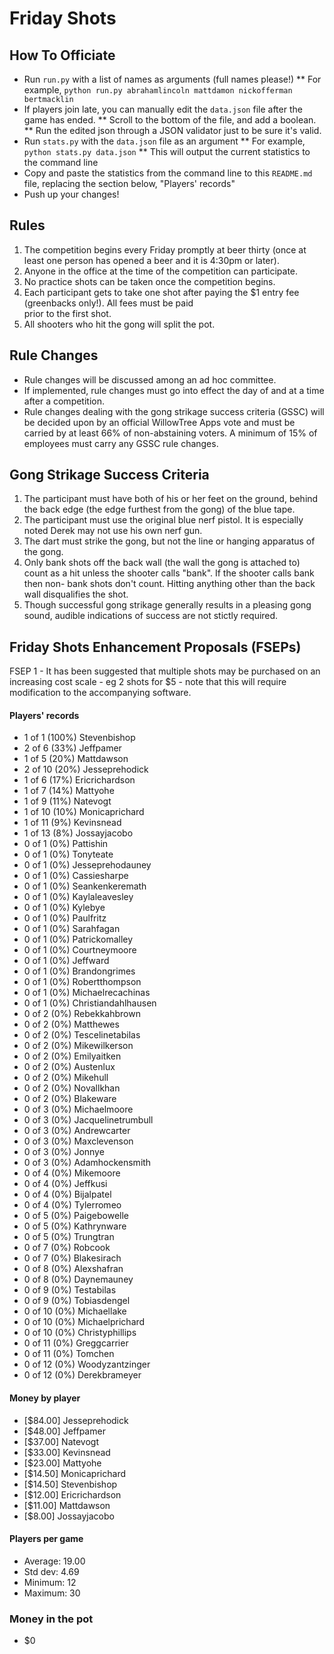 Friday Shots
=============

How To Officiate
----------------
* Run `run.py` with a list of names as arguments (full names please!)
** For example, `python run.py abrahamlincoln mattdamon nickofferman bertmacklin`
* If players join late, you can manually edit the `data.json` file after the game has ended.
** Scroll to the bottom of the file, and add a boolean.
** Run the edited json through a JSON validator just to be sure it's valid.
* Run `stats.py` with the `data.json` file as an argument
** For example, `python stats.py data.json`
** This will output the current statistics to the command line
* Copy and paste the statistics from the command line to this `README.md` file, replacing the section below, "Players' records"
* Push up your changes!

Rules
-----
1. The competition begins every Friday promptly at beer thirty (once at least one person has opened a beer and it is 4:30pm or later).
2. Anyone in the office at the time of the competition can participate.
3. No practice shots can be taken once the competition begins.
4. Each participant gets to take one shot after paying the $1 entry fee (greenbacks only!). All fees must be paid  
   prior to the first shot.
5. All shooters who hit the gong will split the pot.

Rule Changes
------------
* Rule changes will be discussed among an ad hoc committee.
* If implemented, rule changes must go into effect the day of and at a time after a competition.
* Rule changes dealing with the gong strikage success criteria (GSSC) will be decided upon by an official WillowTree Apps vote and must be carried by at least 66% of non-abstaining voters.  A minimum of 15% of employees must carry any GSSC rule changes.

Gong Strikage Success Criteria
------------------------------
1. The participant must have both of his or her feet on the ground, behind the back edge (the edge furthest from the gong) of the blue tape.
2. The participant must use the original blue nerf pistol. It is especially noted
   Derek may not use his own nerf gun.
3. The dart must strike the gong, but not the line or hanging apparatus of the gong. 
4. Only bank shots off the back wall (the wall the gong is attached to) count as
   a hit unless the shooter calls "bank". If the shooter calls bank then non-
   bank shots don't count. Hitting anything other than the back wall disqualifies
   the shot.
5. Though successful gong strikage generally results in a pleasing gong sound, audible indications of success are not stictly required.


Friday Shots Enhancement Proposals (FSEPs)
------------------------------------------
FSEP 1 - It has been suggested that multiple shots may be purchased on an increasing
     cost scale - eg 2 shots for $5 - note that this will require modification to the
     accompanying software.

####  Players' records  ####
* 1 of 1 (100%) Stevenbishop
* 2 of 6 (33%) Jeffpamer
* 1 of 5 (20%) Mattdawson
* 2 of 10 (20%) Jesseprehodick
* 1 of 6 (17%) Ericrichardson
* 1 of 7 (14%) Mattyohe
* 1 of 9 (11%) Natevogt
* 1 of 10 (10%) Monicaprichard
* 1 of 11 (9%) Kevinsnead
* 1 of 13 (8%) Jossayjacobo
* 0 of 1 (0%) Pattishin
* 0 of 1 (0%) Tonyteate
* 0 of 1 (0%) Jesseprehodauney
* 0 of 1 (0%) Cassiesharpe
* 0 of 1 (0%) Seankenkeremath
* 0 of 1 (0%) Kaylaleavesley
* 0 of 1 (0%) Kylebye
* 0 of 1 (0%) Paulfritz
* 0 of 1 (0%) Sarahfagan
* 0 of 1 (0%) Patrickomalley
* 0 of 1 (0%) Courtneymoore
* 0 of 1 (0%) Jeffward
* 0 of 1 (0%) Brandongrimes
* 0 of 1 (0%) Robertthompson
* 0 of 1 (0%) Michaelrecachinas
* 0 of 1 (0%) Christiandahlhausen
* 0 of 2 (0%) Rebekkahbrown
* 0 of 2 (0%) Matthewes
* 0 of 2 (0%) Tescelinetabilas
* 0 of 2 (0%) Mikewilkerson
* 0 of 2 (0%) Emilyaitken
* 0 of 2 (0%) Austenlux
* 0 of 2 (0%) Mikehull
* 0 of 2 (0%) Novallkhan
* 0 of 2 (0%) Blakeware
* 0 of 3 (0%) Michaelmoore
* 0 of 3 (0%) Jacquelinetrumbull
* 0 of 3 (0%) Andrewcarter
* 0 of 3 (0%) Maxclevenson
* 0 of 3 (0%) Jonnye
* 0 of 3 (0%) Adamhockensmith
* 0 of 4 (0%) Mikemoore
* 0 of 4 (0%) Jeffkusi
* 0 of 4 (0%) Bijalpatel
* 0 of 4 (0%) Tylerromeo
* 0 of 5 (0%) Paigebowelle
* 0 of 5 (0%) Kathrynware
* 0 of 5 (0%) Trungtran
* 0 of 7 (0%) Robcook
* 0 of 7 (0%) Blakesirach
* 0 of 8 (0%) Alexshafran
* 0 of 8 (0%) Daynemauney
* 0 of 9 (0%) Testabilas
* 0 of 9 (0%) Tobiasdengel
* 0 of 10 (0%) Michaellake
* 0 of 10 (0%) Michaelprichard
* 0 of 10 (0%) Christyphillips
* 0 of 11 (0%) Greggcarrier
* 0 of 11 (0%) Tomchen
* 0 of 12 (0%) Woodyzantzinger
* 0 of 12 (0%) Derekbrameyer

#### Money by player  ####
* [$84.00] Jesseprehodick
* [$48.00] Jeffpamer
* [$37.00] Natevogt
* [$33.00] Kevinsnead
* [$23.00] Mattyohe
* [$14.50] Monicaprichard
* [$14.50] Stevenbishop
* [$12.00] Ericrichardson
* [$11.00] Mattdawson
* [$8.00] Jossayjacobo

#### Players per game  ####
* Average: 19.00
* Std dev: 4.69
* Minimum: 12
* Maximum: 30

### Money in the pot ###
* $0

